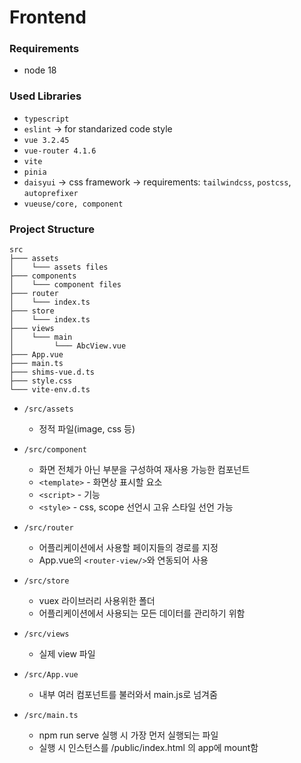 # Frontend

### Requirements

- node 18

### Used Libraries

- `typescript`
- `eslint` → for standarized code style
- `vue 3.2.45`
- `vue-router 4.1.6`
- `vite`
- `pinia`
- `daisyui` → css framework
  → requirements: `tailwindcss`, `postcss`, `autoprefixer`
- `vueuse/core, component`

### Project Structure

```plain text
src
├─── assets
│    └─── assets files
├─── components
│    └─── component files
├─── router
│    └─── index.ts
├─── store
│    └─── index.ts
├─── views
│    └─── main
│         └─── AbcView.vue
├─── App.vue
├─── main.ts
├─── shims-vue.d.ts
├─── style.css
└─── vite-env.d.ts
```

- `/src/assets`

  - 정적 파일(image, css 등)

- `/src/component`

  - 화면 전체가 아닌 부분을 구성하여 재사용 가능한 컴포넌트
  - `<template>` - 화면상 표시할 요소
  - `<script>` - 기능
  - `<style>` - css, scope 선언시 고유 스타일 선언 가능

- `/src/router`

  - 어플리케이션에서 사용할 페이지들의 경로를 지정
  - App.vue의 `<router-view/>`와 연동되어 사용

- `/src/store`

  - vuex 라이브러리 사용위한 폴더
  - 어플리케이션에서 사용되는 모든 데이터를 관리하기 위함

- `/src/views`

  - 실제 view 파일

- `/src/App.vue`

  - 내부 여러 컴포넌트를 불러와서 main.js로 넘겨줌

- `/src/main.ts`

  - npm run serve 실행 시 가장 먼저 실행되는 파일
  - 실행 시 인스턴스를 /public/index.html 의 app에 mount함
